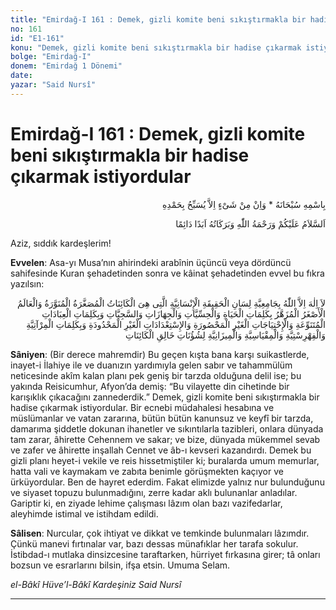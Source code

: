 ```yaml
---
title: "Emirdağ-I 161 : Demek, gizli komite beni sıkıştırmakla bir hadise çıkarmak istiyordular"
no: 161
id: "E1-161"
konu: "Demek, gizli komite beni sıkıştırmakla bir hadise çıkarmak istiyordular"
bolge: "Emirdağ-I"
donem: "Emirdağ 1 Dönemi"
date: 
yazar: "Said Nursî"
---
```


# Emirdağ-I 161 : Demek, gizli komite beni sıkıştırmakla bir hadise çıkarmak istiyordular

<p class="arabic" dir="rtl" title="Meal: “Subhân Allah’ın adıyla” * “Hiçbir şey yoktur ki O'nu hamd ile tesbih etmesin” [İsrâ 17:44]">بِاسْمِهِ سُبْحَانَهُ * وَاِنْ مِنْ شَىْءٍ اِلاَّ يُسَبِّحُ بِحَمْدِهِ</p>

<p class="arabic" dir="rtl" title="Meal: “Allah’ın selâmı, rahmeti ve bereketleri, ebedî ve dâimî olarak üzerinize olsun.”">اَلسَّلاَمُ عَلَيْكُمْ وَرَحْمَةُ اللّٰهِ وَبَرَكَاتُهُ اَبَدًا دَائِمًا</p>

Aziz, sıddık kardeşlerim!

**Evvelen**: Asa-yı Musa’nın ahirindeki arabînin üçüncü veya dördüncü sahifesinde Kuran şehadetinden sonra ve kâinat şehadetinden evvel bu fıkra yazılsın:

<p class="arabic" dir="rtl" title="Meal: “Küçültülmüş nurlu kâinat ve küçük parlak âlem olan insaniyet hakikatinin şumullü oluşu lisanıyla.. Hayatın, hislerin, cihazların ve huyların kelimeleriyle.. Çeşitli ibadetlerin, nihayetsiz ihtiyaçların ve sınırsız kabiliyetlerin kelimeleriyle.. Kâinatın yaratıcısının işlerine olan aynalığın, fihristeliğin, kıyaslığın ve ölçülüğün kelimeleriyle, Allah’tan başka hiç bir ilah yoktur.”">لاَ اِلٰهَ اِلاَّ اللّٰهُ بِجَامِعِيَّةِ لِسَانِ الْحَقِيقَةِ الْإِنْسَانِيَّةِ الَّتِى هِىَ الْكَائِنَاتُ الْمُصَغَّرَةُ الْمُنَوَّرَةُ وَالْعَالَمُ الْأَصْغَرُ الْمُزَهَّرُ بِكَلِمَاتِ الْحَيَاةِ وَالْحِسِّيَّاتِ وَالْجِهَازَاتِ وَالسَّجِيَّاتِ وَبِكَلِمَاتِ الْعِبَادَاتِ الْمُتَنَوِّعَةِ وَالْإِحْتِيَاجَاتِ الْغَيْرِ الْمَحْصُورَةِ وَالإِسْتِعْدَادَاتِ الْغَيْرِ الْمَحْدُودَةِ وَبِكَلِمَاتِ الْمِرْآتِيَّةِ وَالْفِهْرِسْتِيَّةِ وَالْمِقْيَاسِيَّةِ وَالْمِيزَانِيَّةِ لِشُؤُنَاتِ خَالِقِ الْكَائِنَاتِ</p>

**Sâniyen**: (Bir derece mahremdir) Bu geçen kışta bana karşı suikastlerde, inayet-i İlahiye ile ve duanızın yardımıyla gelen sabır ve tahammülüm neticesinde akîm kalan planı pek geniş bir tarzda olduğuna delil ise; bu yakında Reisicumhur, Afyon’da demiş: “Bu vilayette din cihetinde bir karışıklık çıkacağını zannederdik.” Demek, gizli komite beni sıkıştırmakla bir hadise çıkarmak istiyordular. Bir ecnebi müdahalesi hesabına ve müslümanlar ve vatan zararına, bütün bütün kanunsuz ve keyfî bir tarzda, damarıma şiddetle dokunan ihanetler ve sıkıntılarla tazibleri, onlara dünyada tam zarar, âhirette Cehennem ve sakar; ve bize, dünyada mükemmel sevab ve zafer ve âhirette inşallah Cennet ve âb-ı kevseri kazandırdı. Demek bu gizli planı heyet-i vekile ve reis hissetmiştiler ki; buralarda umum memurlar, hatta vali ve kaymakam ve zabıta benimle görüşmekten kaçıyor ve ürküyordular. Ben de hayret ederdim. Fakat elimizde yalnız nur bulunduğunu ve siyaset topuzu bulunmadığını, zerre kadar aklı bulunanlar anladılar. Gariptir ki, en ziyade lehime çalışması lâzım olan bazı vazifedarlar, aleyhimde istimal ve istihdam edildi.

**Sâlisen**: Nurcular, çok ihtiyat ve dikkat ve temkinde bulunmaları lâzımdır. Çünkü manevi fırtınalar var, bazı dessas münafıklar her tarafa sokulur. İstibdad-ı mutlaka dinsizcesine taraftarken, hürriyet fırkasına girer; tâ onları bozsun ve esrarlarını bilsin, ifşa etsin. Umuma Selam.

*el-Bâkî Hüve’l-Bâkî*
*Kardeşiniz*
*Said Nursî*

***
